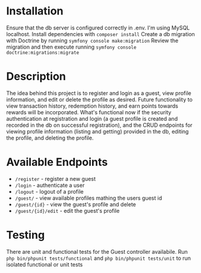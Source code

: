 # Installation #
Ensure that the db server is configured correctly in .env. I'm using MySQL localhost. 
Install dependencies with `composer install`
Create a db migration with Doctrine by running `symfony console make:migration`
Review the migration and then execute running `symfony console doctrine:migrations:migrate`

# Description #
The idea behind this project is to register and login as a guest, view profile information, and edit or delete the profile as desired. Future functionality to view transaction history, redemption history, and earn points towards rewards will be incorporated. What's functional now if the security authentication at registration and login (a guest profile is created and recorded in the db on successful registration), and the CRUD endpoints for viewing profile information (listing and getting) provided in the db, editing the profile, and deleting the profile.

# Available Endpoints #
- `/register` - register a new guest
- `/login` - authenticate a user
- `/logout` - logout of a profile
- `/guest/` - view available profiles mathing the users guest id
- `/guest/{id}` - view the guest's profile and delete
- `/guest/{id}/edit` - edit the guest's profile

# Testing #
There are unit and functional tests for the Guest controller availabile. Run `php bin/phpunit tests/functional` and `php bin/phpunit tests/unit` to run isolated functional or unit tests









